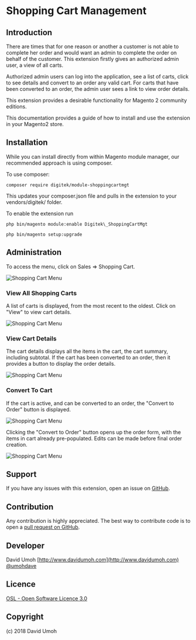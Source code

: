 # Shopping Cart Management

## Introduction

There are times that for one reason or another a customer is not able to complete her order and would want an admin to complete the order on behalf of the customer. This extension firstly gives an authorized  admin user, a view of all carts.

Authorized admin users can log into the application, see a list of carts, click to see details and convert to an order any valid cart. For carts that have been converted to an order, the admin user sees a link to view order details.

This extension provides a desirable functionality for Magento 2 community editions.

This documentation provides a guide of how to install and use the extension in your Magento2 store.



## Installation

While you can install directly from within Magento module manager, our recommended approach is using composer.

To use composer:



```composer require digitek/module-shoppingcartmgt```

This updates your composer.json file and pulls in the extension to your vendors/digitek/ folder.

To enable the extension run

```php bin/magento module:enable Digitek\_ShoppingCartMgt```

```php bin/magento setup:upgrade```



## Administration

To access the menu, click on Sales => Shopping Cart.

 ![Shopping Cart Menu](doc/media/image5.png)


### View All Shopping Carts

A list of carts is displayed, from the most recent to the oldest. Click on &quot;View&quot; to view cart details.

![Shopping Cart Menu](doc/media/image3.png)
### View Cart Details

The cart details displays all the items in the cart, the cart summary, including subtotal. If the cart has been converted to an order, then it provides a button to display the order details.

![Shopping Cart Menu](doc/media/image4.png)


### Convert To Cart

If the cart is active, and can be converted to an order, the &quot;Convert to Order&quot; button is displayed.

![Shopping Cart Menu](doc/media/image1.png)

Clicking the &quot;Convert to Order&quot; button opens up the order form, with the items in cart already pre-populated. Edits can be made before final order creation.

![Shopping Cart Menu](doc/media/image2.png)

Support
-------
If you have any issues with this extension, open an issue on [GitHub](https://github.com/phronesis/ShoppingCartMgt/issues).

Contribution
------------
Any contribution is highly appreciated. The best way to contribute code is to open a [pull request on GitHub](https://help.github.com/articles/using-pull-requests).

Developer
---------
David Umoh
[http://www.davidumoh.com](http://www.davidumoh.com)
[@umohdave](https://twitter.com/@umohdave)

Licence
-------
[OSL - Open Software Licence 3.0](http://opensource.org/licenses/osl-3.0.php)

Copyright
---------
(c) 2018 David Umoh